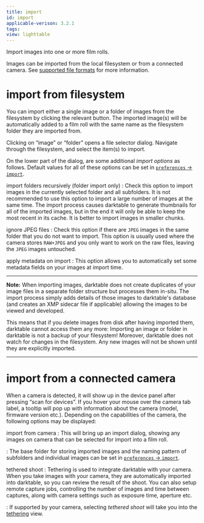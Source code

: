 ```yaml
---
title: import
id: import
applicable-verison: 3.2.1
tags: 
view: lighttable
---
```


Import images into one or more film rolls. 

Images can be imported from the local filesystem or from a connected camera. See [supported file formats](../../../overview/supported-file-formats.md) for more information.

# import from filesystem

You can import either a single image or a folder of images from the filesystem by clicking the relevant button. The imported image(s) will be automatically added to a film roll with the same name as the filesystem folder they are imported from.

Clicking on “image” or “folder” opens a file selector dialog. Navigate through the filesystem, and select the item(s) to import. 

On the lower part of the dialog, are some additional _import options_ as follows. Default values for all of these options can be set in [`preferences` -> `import`](../../../preferences-settings/import.md).

import folders recursively (folder import only)
: Check this option to import images in the currently selected folder and all subfolders. It is not recommended to use this option to import a large number of images at the same time. The import process causes darktable to generate thumbnails for all of the imported images, but in the end it will only be able to keep the most recent in its cache. It is better to import images in smaller chunks.

ignore JPEG files
: Check this option if there are `JPEG` images in the same folder that you do not want to import. This option is usually used where the camera stores `RAW+JPEG` and you only want to work on the raw files, leaving the `JPEG` images untouched.

apply metadata on import
: This option allows you to automatically set some metadata fields on your images at import time.

---

**Note:** When importing images, darktable does not create duplicates of your image files in a separate folder structure but processes them in-situ. The import process simply adds details of those images to darktable's database (and creates an XMP sidecar file if applicable) allowing the images to be viewed and developed.

This means that if you delete images from disk after having imported them, darktable cannot access them any more: Importing an image or folder in darktable is not a backup of your filesystem! Moreover, darktable does not watch for changes in the filesystem. Any new images will not be shown until they are explicitly imported.

---

# import from a connected camera

When a camera is detected, it will show up in the device panel after pressing “scan for devices”. If you hover your mouse over the camera tab label, a tooltip will pop up with information about the camera (model, firmware version etc.). Depending on the capabilities of the camera, the following options may be displayed:

import from camera
: This will bring up an import dialog, showing any images on camera that can be selected for import into a film roll.

: The base folder for storing imported images and the naming pattern of subfolders and individual images can be set in [`preferences` -> `import`](../../../preferences-settings/import.md).

tethered shoot
: Tethering is used to integrate darktable with your camera. When you take images with your camera, they are automatically imported into darktable, so you can review the result of the shoot. You can also setup remote capture jobs, controlling the number of images and time between captures, along with camera settings such as exposure time, aperture etc.

: If supported by your camera, selecting _tethered shoot_ will take you into the [tethering](../../../tethering/_index.md) view.
